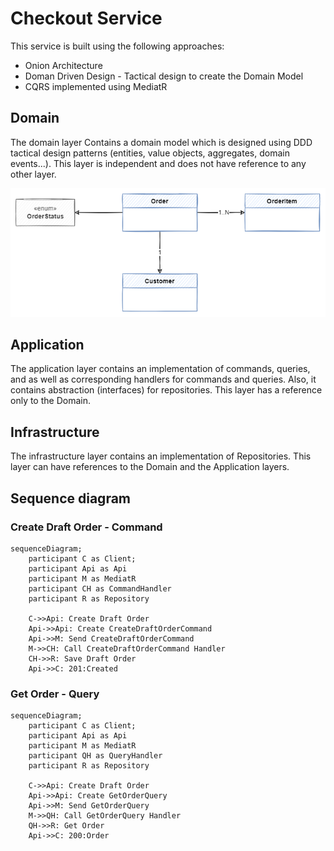 # Checkout Service
This service is built using the following approaches:
* Onion Architecture
* Doman Driven Design - Tactical design to create the Domain Model
* CQRS implemented using MediatR

## Domain
The domain layer Contains a domain model which is designed using DDD tactical design patterns (entities, value objects, aggregates, domain events...).
This layer is independent and does not have reference to any other layer.

![Image](img/domain_class_diagram.png "Class Diagram") 

## Application
The application layer contains an implementation of commands,  queries, and as well as corresponding handlers for commands and queries. Also, it contains abstraction (interfaces) for repositories.
This layer has a reference only to the Domain.

## Infrastructure
The infrastructure layer contains an implementation of Repositories.
This layer can have references to the Domain and the Application layers.


## Sequence diagram

### Create Draft Order - Command 

```mermaid
sequenceDiagram;
    participant C as Client;
    participant Api as Api
    participant M as MediatR
    participant CH as CommandHandler
    participant R as Repository

    C->>Api: Create Draft Order
    Api->>Api: Create CreateDraftOrderCommand
    Api->>M: Send CreateDraftOrderCommand
    M->>CH: Call CreateDraftOrderCommand Handler
    CH->>R: Save Draft Order
    Api->>C: 201:Created
```



### Get Order - Query

```mermaid
sequenceDiagram;
    participant C as Client;
    participant Api as Api
    participant M as MediatR
    participant QH as QueryHandler
    participant R as Repository

    C->>Api: Create Draft Order
    Api->>Api: Create GetOrderQuery
    Api->>M: Send GetOrderQuery
    M->>QH: Call GetOrderQuery Handler
    QH->>R: Get Order
    Api->>C: 200:Order
```
